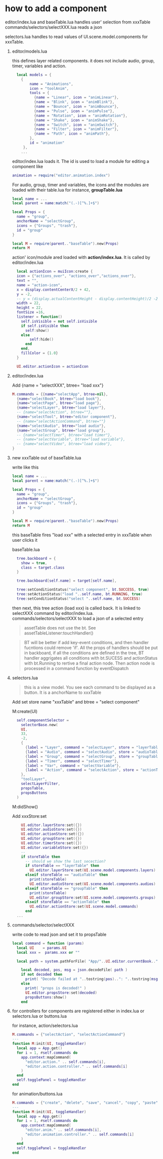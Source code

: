 # how to add a component

editor/index.lua and baseTable.lua handles user' selection from xxxTable
commands/selectors/selectXXX.lua reads a json

selectors.lua handles to read values of UI.scene.model.components for xxxTable.

1. editor/models.lua

    this defines layer related components. it does not include audio, group, timer, variables and action.

    ```lua
      local models = {
        {
            name = "Animations",
            icon = "toolAnim",
            tools = {
              {name = "Linear", icon = "animLinear"},
              {name = "Blink", icon = "animBlink"},
              {name = "Bounce", icon = "animBounce"},
              {name = "Pulse", icon = "animPulse"},
              {name = "Rotation", icon = "animRotation"},
              {name = "Shake", icon = "animShake"},
              {name = "Switch", icon = "animSwitch"},
              {name = "Filter", icon = "animFilter"},
              {name = "Path", icon = "animPath"},
            },
            id = "animation"
         },
        ...
    ```

    editor/index.lua loads it. The id is used to load a module for editing a component like

      ``` lua
      animation = require("editor.animation.index")
      ```

    For audio, group, timer and variables, the icons and the modules are loaded with their table.lua for instance, **groupTable.lua**

    ```lua
    local name = ...
    local parent = name:match("(.-)[^%.]+$")

    local Props = {
      name = "group",
      anchorName = "selectGroup",
      icons = {"Groups", "trash"},
      id = "group"
    }

    local M = require(parent.."baseTable").new(Props)
    return M

    ```

    action' icon/module ared loaded with **action/index.lua**. It is called by editor/index.lua

    ```lua
      local actionIcon = muiIcon:create {
      icon = {"actions_over", "actions_over","actions_over"},
      text = "",
      name = "action-icon",
      x = display.contentCenterX/2 + 42,
      y = -2,
      -- y = (display.actualContentHeight - display.contentHeight)/2 -2,
      width = 22,
      height = 22,
      fontSize =16,
      listener = function()
        self.isVisible = not self.isVisible
        if self.isVisible then
          self:show()
        else
            self:hide()
          end
        end,
        fillColor = {1.0}
      }

      UI.editor.actionIcon = actionIcon
    ```

1. editor/index.lua

    Add  {name = "selectXXX", btree= "load xxx"}

    ``` lua
    M.commands = {{name="selectApp", btree=nil},
      {name="selectBook", btree="load book"},
      {name="selectPage", btree="load page"},
      {name="selectLayer", btree="load layer"},
      -- {name="selectAction", btree=""},
      {name="selectTool", btree="editor component"},
      -- {name="selectActionCommand", btree=""}
      {name="selectAudio", btree="load audio"},
      {name="selectGroup", btree="load group"},
      -- {name="selectTimer", btree="load timer"},
      -- {name="selectVariable", btree="load variable"},
      -- {name="selectVideo", btree="load video"},
    }

    ```

1. new xxxTable out of baseTable.lua

   write like this

    ``` lua
    local name = ...
    local parent = name:match("(.-)[^%.]+$")

    local Props = {
      name = "group",
      anchorName = "selectGroup",
      icons = {"Groups", "trash"},
      id = "group"
    }

    local M = require(parent.."baseTable").new(Props)
    return M

    ```

    this baseTable fires "load xxx" with a selected entry in xxxTable when user clicks it

    baseTable.lua

    ```lua
      tree.backboard = {
        show = true,
        class = target.class
      }

      tree.backboard[self.name] = target[self.name],

      tree:setConditionStatus("select component", bt.SUCCESS, true)
      tree:setActionStatus("load "..self.name, bt.RUNNING, true)
      tree:setConditionStatus("select "..self.name, bt.SUCCESS)
    ```

    then next, this tree action (load xxx) is called back. It is linked to selectXXX command  by editor/index.lua. commands/selectors/selectXXX to load a json of a selected entry

    > assetTable does not use the bt. See assetTableListener:touchHandler()

    > BT will be better if add key-event conditions, and then handler fucntions could remove 'if'.  All the props of handlers should be put in backboard, if all the conditions are defined in the tree, BT handler aggrigates all conditions with bt.SUCESS and actionStatus with bt.Running to rertive a final action node. Then action node is processed in a command function by eventDispatch

1. selectors.lua

    > this is a view model. You see each command to be displayed as a button. It is a anchorName to xxxTable

    Add set store name "xxxTable" and btree = "select component"

    M:create(UI)

    ```lua
      self.componentSelector =
        selectorBase.new(
        UI,
        33,
        -2,
        {
          {label = "Layer", command = "selectLayer", store = "layerTable", filter = true, btree = "select layer"},
          {label = "Audio", command = "selectAudio", store = "audioTable", btree = "select component"},
          {label = "Group", command = "selectGroup", store = "groupTable", btree = "select component"},
          {label = "Timer", command = "selectTimer"},
          {label = "Var", command = "selectVariable"},
          {label = "Action", command = "selectAction", store = "actionTable"}
        },
        "toolLayer",
        selectLayerFilter,
        propsTable,
        propsButtons
      )

    ```

    M:didShow()

    Add xxxStore:set

    ```lua
        UI.editor.layerStore:set({})
        UI.editor.audioStore:set({})
        UI.editor.actionStore:set({})
        UI.editor.groupStore:set({})
        UI.editor.timerStore:set({})
        UI.editor.variableStore:set({})
        --
        if storeTable then
          -- should we show the last secection?
          if storeTable == "layerTable" then
            UI.editor.layerStore:set(UI.scene.model.components.layers)
          elseif storeTable == "audioTable" then
            print(storeTable)
            UI.editor.audioStore:set(UI.scene.model.components.audios)
          elseif storeTable == "groupTable" then
            print(storeTable)
            UI.editor.groupStore:set(UI.scene.model.components.groups)
          elseif storeTable == "actionTable" then
            UI.editor.actionStore:set(UI.scene.model.commands)
          end
      ...
    ```

1. commands/selector/selectXXX

    write code to read json and set it to propsTable

    ```lua
    local command = function (params)
      local UI    = params.UI
      local xxx =  params.xxx or ""

      local path = system.pathForFile( "App/"..UI.editor.currentBook.."/models/"..UI.page .."/audios/"..params.class.."/"..xxx..".json", system.ResourceDirectory)

        local decoded, pos, msg = json.decodeFile( path )
        if not decoded then
          print( "Decode failed at "..tostring(pos)..": "..tostring(msg), path )
        else
          print( "props is decoded!" )
          UI.editor.propsStore:set(decoded)
          propsButtons:show()
        end
    ```

1. for controllers for components are registered either in index.lua or selectors.lua or buttons.lua

    for instance, action/selectors.lua

    ```lua
    M.commands = {"selectAction", "selectActionCommand"}
    ---
    function M:init(UI, toggleHandler)
      local app = App.get()
      for i = 1, #self.commands do
        app.context:mapCommand(
          "editor.action." .. self.commands[i],
          "editor.action.controller." .. self.commands[i]
        )
      end
      self.togglePanel = toggleHandler
    end
    ```

    for animation/buttons.lua

    ```lua
    M.commands = {"create", "delete", "save", "cancel", "copy", "paste"}
    ---
    function M:init(UI, toggleHandler)
      local app = App.get()
      for i = 1, #self.commands do
        app.context:mapCommand(
          "editor.anim." .. self.commands[i],
          "editor.animation.controller." .. self.commands[i]
        )
      end
      self.togglePanel = toggleHandler
    end
    ```